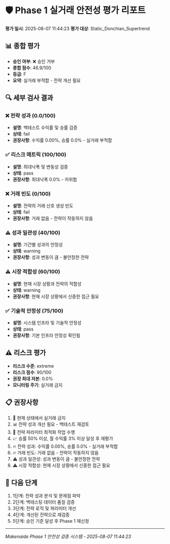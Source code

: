 
# 🛡️ Phase 1 실거래 안전성 평가 리포트

**평가 일시**: 2025-08-07 11:44:23
**평가 대상**: Static_Donchian_Supertrend

## 📊 종합 평가

- **승인 여부**: ❌ 승인 거부
- **종합 점수**: 46.9/100
- **등급**: F
- **요약**: 실거래 부적합 - 전략 개선 필요

## 🔍 세부 검사 결과


### ❌ 전략 성과 (0.0/100)
- **설명**: 백테스트 수익률 및 승률 검증
- **상태**: fail
- **권장사항**: 수익률 0.00%, 승률 0.0% - 실거래 부적합

### ✅ 리스크 메트릭 (100/100)
- **설명**: 최대낙폭 및 변동성 검증
- **상태**: pass
- **권장사항**: 최대낙폭 0.0% - 저위험

### ❌ 거래 빈도 (0/100)
- **설명**: 전략의 거래 신호 생성 빈도
- **상태**: fail
- **권장사항**: 거래 없음 - 전략이 작동하지 않음

### ⚠️ 성과 일관성 (40/100)
- **설명**: 기간별 성과의 안정성
- **상태**: warning
- **권장사항**: 성과 변동이 큼 - 불안정한 전략

### ⚠️ 시장 적합성 (60/100)
- **설명**: 현재 시장 상황과 전략의 적합성
- **상태**: warning
- **권장사항**: 현재 시장 상황에서 신중한 접근 필요

### ✅ 기술적 안정성 (75/100)
- **설명**: 시스템 인프라 및 기술적 안정성
- **상태**: pass
- **권장사항**: 기본 인프라 안정성 확인됨

## ⚠️ 리스크 평가

- **리스크 수준**: extreme
- **리스크 점수**: 90/100  
- **권장 최대 자본**: 0.0%
- **모니터링 주기**: 실거래 금지

## 📋 권장사항

1. 🛑 현재 상태에서 실거래 금지
2. 📊 전략 성과 개선 필요 - 백테스트 재검토
3. 🔧 전략 파라미터 최적화 작업 수행
4. 📈 승률 50% 이상, 월 수익률 3% 이상 달성 후 재평가
5. 🔥 전략 성과: 수익률 0.00%, 승률 0.0% - 실거래 부적합
6. 🔥 거래 빈도: 거래 없음 - 전략이 작동하지 않음
7. ⚠️ 성과 일관성: 성과 변동이 큼 - 불안정한 전략
8. ⚠️ 시장 적합성: 현재 시장 상황에서 신중한 접근 필요

## 🎯 다음 단계

1. 1단계: 전략 성과 분석 및 문제점 파악
2. 2단계: 백테스팅 데이터 품질 검증
3. 3단계: 전략 로직 및 파라미터 개선
4. 4단계: 개선된 전략으로 재검증
5. 5단계: 승인 기준 달성 후 Phase 1 재신청

---
*Makenaide Phase 1 안전성 검증 시스템 - 2025-08-07 11:44:23*
